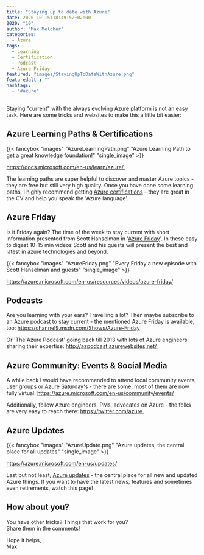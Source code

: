 ```yaml
---
title: "Staying up to date with Azure"
date: 2020-10-15T18:49:52+02:00
2020: "10"
author: "Max Melcher"
categories:
  - Azure
tags:
  - Learning
  - Certification
  - Podcast
  - Azure Friday
featured: "images/StayingUpToDateWithAzure.png"
featuredalt : ""
hashtags: 
  - "#azure"
---
```


Staying "current" with the always evolving Azure platform is not an easy task. Here are some tricks and websites to make this a little bit easier:
<!--more-->

## Azure Learning Paths & Certifications

{{< fancybox "images" "AzureLearningPath.png" "Azure Learning Path to get a great knowledge foundation!" "single_image" >}}

https://docs.microsoft.com/en-us/learn/azure/ 

The learning paths are super helpful to discover and master Azure topics - they are free but still very high quality. Once you have done some learning paths, I highly recommend getting [Azure certifications](https://docs.microsoft.com/en-us/learn/certifications/browse/?terms=azure) - they are great in the CV and help you speak the 'Azure language'. 

## Azure Friday

Is it Friday again? The time of the week to stay current with short information presented from Scott Hanselman in '[Azure Friday](https://azure.microsoft.com/en-us/resources/videos/azure-friday/)'. In these easy to digest 10-15 min videos Scott and his guests will present the best and latest in azure technologies and beyond.

{{< fancybox "images" "AzureFriday.png" "Every Friday a new episode with Scott Hanselman and guests" "single_image" >}}

https://azure.microsoft.com/en-us/resources/videos/azure-friday/


## Podcasts

Are you learning with your ears? Travelling a lot? Then maybe subscribe to an Azure podcast to stay current - the mentioned Azure Friday is available, too: 
https://channel9.msdn.com/Shows/Azure-Friday

Or 'The Azure Podcast' going back till 2013 with lots of Azure engineers sharing their expertise:
http://azpodcast.azurewebsites.net/ 

## Azure Community: Events & Social Media

A while back I would have recommended to attend local community events, user groups or Azure Saturday's - there are some, most of them are now fully virtual: https://azure.microsoft.com/en-us/community/events/

Additionally, follow Azure engineers, PMs, advocates on Azure - the folks are very easy to reach there: https://twitter.com/azure 

## Azure Updates

{{< fancybox "images" "AzureUpdate.png" "Azure updates, the central place for all updates" "single_image" >}}

https://azure.microsoft.com/en-us/updates/

Last but not least, [Azure updates](https://azure.microsoft.com/en-us/updates/) - the central place for all new and updated Azure things. If you want to have the latest news, features and sometimes even retirements, watch this page!

## How about you?

You have other tricks? Things that work for you?  
Share them in the comments!

Hope it helps,  
Max

